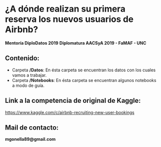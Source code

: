 # ¿A dónde realizan su primera reserva los nuevos usuarios de Airbnb?

__Mentoría DiploDatos 2019__
__Diplomatura AACSyA 2019 - FaMAF - UNC__

## Contenido:
* Carpeta __/Datos__: En ésta carpeta se encuentran los datos con los cuales vamos a trabajar.
* Carpeta __/Notebooks__: En ésta carpeta se encuentran algunos notebooks a modo de guía.

## Link a la competencia de original de Kaggle:
https://www.kaggle.com/c/airbnb-recruiting-new-user-bookings

## Mail de contacto: 
__mgonella89@gmail.com__